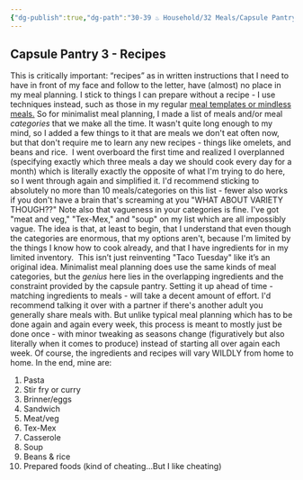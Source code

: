 ```yaml
---
{"dg-publish":true,"dg-path":"30-39 ♨️ Household/32 Meals/Capsule Pantry 3 - Recipes.md","dg-permalink":"capsule-pantry-3","permalink":"/capsule-pantry-3/","noteIcon":"","created":"2023-08-28T13:12:00","updated":"2023-08-28T22:22:07.162-04:00"}
---
```



## Capsule Pantry 3 - Recipes
This is critically important: “recipes” as in written instructions that I need to have in front of my face and follow to the letter, have (almost) no place in my meal planning. I stick to things I can prepare without a recipe - I use techniques instead, such as those in my regular [meal templates or mindless meals.](https://nerdishmom.com/executive-dysfunction-in-the-kitchen/)
So for minimalist meal planning, I made a list of meals and/or meal _categories_ that we make all the time. It wasn't quite long enough to my mind, so I added a few things to it that are meals we don't eat often now, but that don't require me to learn any new recipes - things like omelets, and beans and rice. 
I went overboard the first time and realized I overplanned (specifying exactly which three meals a day we should cook every day for a month) which is literally exactly the opposite of what I'm trying to do here, so I went through again and simplified it. 
I'd recommend sticking to absolutely no more than 10 meals/categories on this list - fewer also works if you don't have a brain that's screaming at you "WHAT ABOUT VARIETY THOUGH??" 
Note also that vagueness in your categories is fine. I've got "meat and veg," "Tex-Mex," and "soup" on my list which are all impossibly vague. The idea is that, at least to begin, that I understand that even though the categories are enormous, that my options aren't, because I'm limited by the things I know how to cook already, and that I have ingredients for in my limited inventory. 
This isn’t just reinventing "Taco Tuesday" like it’s an original idea. Minimalist meal planning does use the same kinds of meal categories, but the *genius* here lies in the overlapping ingredients and the constraint provided by the capsule pantry. Setting it up ahead of time - matching ingredients to meals - will take a decent amount of effort. I'd recommend talking it over with a partner if there's another adult you generally share meals with. But unlike typical meal planning which has to be done again and again every week, this process is meant to mostly just be done once - with minor tweaking as seasons change (figuratively but also literally when it comes to produce) instead of starting all over again each week.
Of course, the ingredients and recipes will vary WILDLY from home to home. In the end, mine are:  
1. Pasta  
2. Stir fry or curry  
3. Brinner/eggs  
4. Sandwich  
5. Meat/veg  
6. Tex-Mex  
7. Casserole  
8. Soup  
9. Beans & rice  
10. Prepared foods (kind of cheating...But I like cheating)